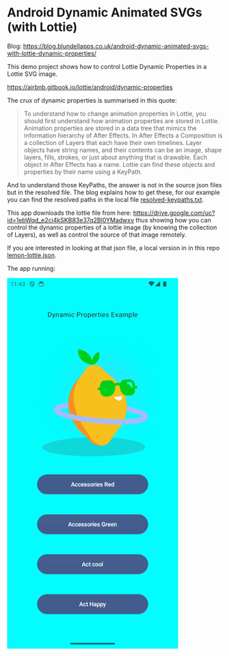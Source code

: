 # Android Dynamic Animated SVGs (with Lottie)

Blog: https://blog.blundellapps.co.uk/android-dynamic-animated-svgs-with-lottie-dynamic-properties/

This demo project shows how to control Lottie Dynamic Properties in a Lottie SVG image.

https://airbnb.gitbook.io/lottie/android/dynamic-properties

The crux of dynamic properties is summarised in this quote:

> To understand how to change animation properties in Lottie, you should first understand how animation properties are stored in Lottie.
> Animation properties are stored in a data tree that mimics the information hierarchy of After Effects. In After Effects a Composition is a
> collection of Layers that each have their own timelines. Layer objects have string names, and their contents can be an image, shape layers,
> fills, strokes, or just about anything that is drawable. Each object in After Effects has a name. Lottie can find these objects and
> properties by their name using a KeyPath.

And to understand those KeyPaths, the answer is not in the source json files but in the resolved file. The blog explains how to get these,
for our example you can find the resolved paths in the local file [resolved-keypaths.txt](resolved-keypaths.txt).

This app downloads the lottie file from here: https://drive.google.com/uc?id=1ebWqd_e2ci4kSKB83e37q2Bl0YMadwxv thus showing how you can
control the dynamic properties of a lottie image (by knowing the collection of Layers), as well as control the source of that image
remotely.

If you are interested in looking at that json file, a local version in in this repo [lemon-lottie.json](lemon-lottie.json).

The app running:

![](lemon-app.gif)
